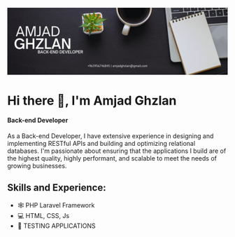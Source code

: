 
![Php, Laravel Developer](https://github.com/AmjadGhzlangit/AmjadGhzlangit/blob/e8f8919bde1bb1bfb1ce3a79e905d5da6b6f8cde/Amjad%20Ghzlan.jpg)

# Hi there 👋, I'm Amjad Ghzlan
#### Back-end Developer
As a Back-end Developer, I have extensive experience in designing and implementing RESTful APIs and building and optimizing relational databases. I'm passionate about ensuring that the applications I build are of the highest quality, highly performant, and scalable to meet the needs of growing businesses.

## Skills and Experience:
* 🕸️ PHP Laravel Framework 
* 💻 HTML, CSS, Js
* 👻 TESTING APPLICATIONS




